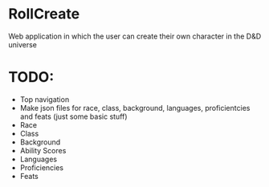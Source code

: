 
# RollCreate

Web application in which the user can create their own character in the D&D universe


# TODO:

- Top navigation
- Make json files for race, class, background, languages, proficientcies and feats (just some basic stuff)
- Race
- Class
- Background
- Ability Scores
- Languages
- Proficiencies
- Feats